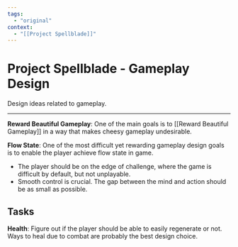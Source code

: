 ```yaml
---
tags:
  - "original"
context:
  - "[[Project Spellblade]]"
---
```


# Project Spellblade - Gameplay Design

Design ideas related to gameplay.

---

**Reward Beautiful Gameplay**: One of the main goals is to [[Reward Beautiful Gameplay]] in a way that makes cheesy gameplay undesirable.

**Flow State**: One of the most difficult yet rewarding gameplay design goals is to enable the player achieve flow state in game.

- The player should be on the edge of challenge, where the game is difficult by default, but not unplayable.
- Smooth control is crucial. The gap between the mind and action should be as small as possible.

## Tasks

**Health**: Figure out if the player should be able to easily regenerate or not. Ways to heal due to combat are probably the best design choice.
